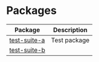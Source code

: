 # Packages

| Package | Description |
| --- | --- |
| [test-suite-a](docs/test-suite-a) | Test package |
| [test-suite-b](docs/test-suite-b) |  |
